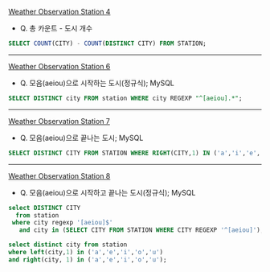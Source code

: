 
[Weather Observation Station 4](https://www.hackerrank.com/challenges/weather-observation-station-4/problem)
* Q. 총 카운트 - 도시 개수  
```sql
SELECT COUNT(CITY) - COUNT(DISTINCT CITY) FROM STATION;
```
---
[Weather Observation Station 6](https://www.hackerrank.com/challenges/weather-observation-station-6/problem)
* Q. 모음(aeiou)으로 시작하는 도시(정규식); MySQL  
```sql
SELECT DISTINCT city FROM station WHERE city REGEXP "^[aeiou].*";
```
---
[Weather Observation Station 7](https://www.hackerrank.com/challenges/weather-observation-station-7/problem)
* Q. 모음(aeiou)으로 끝나는 도시; MySQL  
```sql
SELECT DISTINCT CITY FROM STATION WHERE RIGHT(CITY,1) IN ('a','i','e','o','u');
```
---
[Weather Observation Station 8](https://www.hackerrank.com/challenges/weather-observation-station-8/problem)
* Q. 모음(aeiou)으로 시작하고 끝나는 도시(정규식); MySQL  
```sql
select DISTINCT CITY 
  from station 
 where city regexp '[aeiou]$' 
   and city in (SELECT CITY FROM STATION WHERE CITY REGEXP '^[aeiou]');

select distinct city from station 
where left(city,1) in ('a','e','i','o','u') 
and right(city, 1) in ('a','e','i','o','u');
```